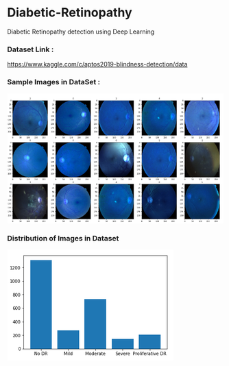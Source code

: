 # Diabetic-Retinopathy
Diabetic Retinopathy detection using Deep Learning


### Dataset Link :
https://www.kaggle.com/c/aptos2019-blindness-detection/data

### Sample Images in DataSet :
![Image description](https://github.com/himanshuagarwal190/Diabetic-Retinopathy/blob/master/Images/DRsampleimages.PNG)

### Distribution of Images in Dataset
![Image description](https://github.com/himanshuagarwal190/Diabetic-Retinopathy/blob/master/Images/distribution.PNG)
